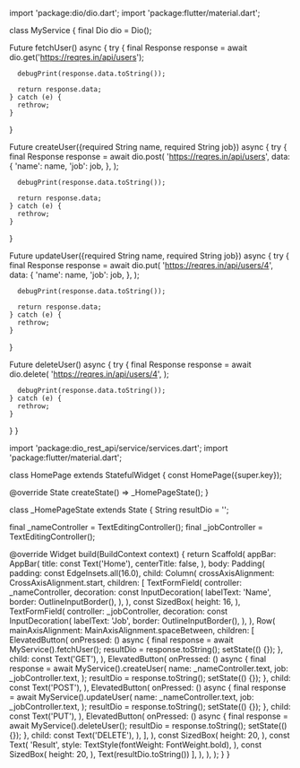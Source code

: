 import 'package:dio/dio.dart';
import 'package:flutter/material.dart';

class MyService {
  final Dio dio = Dio();

  Future fetchUser() async {
    try {
      final Response response = await dio.get('https://reqres.in/api/users');

      debugPrint(response.data.toString());

      return response.data;
    } catch (e) {
      rethrow;
    }
  }

  Future createUser({required String name, required String job}) async {
    try {
      final Response response = await dio.post(
        'https://reqres.in/api/users',
        data: {
          'name': name,
          'job': job,
        },
      );

      debugPrint(response.data.toString());

      return response.data;
    } catch (e) {
      rethrow;
    }
  }

  Future updateUser({required String name, required String job}) async {
    try {
      final Response response = await dio.put(
        'https://reqres.in/api/users/4',
        data: {
          'name': name,
          'job': job,
        },
      );

      debugPrint(response.data.toString());

      return response.data;
    } catch (e) {
      rethrow;
    }
  }

  Future deleteUser() async {
    try {
      final Response response = await dio.delete(
        'https://reqres.in/api/users/4',
      );

      debugPrint(response.data.toString());
    } catch (e) {
      rethrow;
    }
  }
}

import 'package:dio_rest_api/service/services.dart';
import 'package:flutter/material.dart';

class HomePage extends StatefulWidget {
  const HomePage({super.key});

  @override
  State<HomePage> createState() => _HomePageState();
}

class _HomePageState extends State<HomePage> {
  String resultDio = '';

  final _nameController = TextEditingController();
  final _jobController = TextEditingController();

  @override
  Widget build(BuildContext context) {
    return Scaffold(
      appBar: AppBar(
        title: const Text('Home'),
        centerTitle: false,
      ),
      body: Padding(
        padding: const EdgeInsets.all(16.0),
        child: Column(
          crossAxisAlignment: CrossAxisAlignment.start,
          children: [
            TextFormField(
              controller: _nameController,
              decoration: const InputDecoration(
                labelText: 'Name',
                border: OutlineInputBorder(),
              ),
            ),
            const SizedBox(
              height: 16,
            ),
            TextFormField(
              controller: _jobController,
              decoration: const InputDecoration(
                labelText: 'Job',
                border: OutlineInputBorder(),
              ),
            ),
            Row(
              mainAxisAlignment: MainAxisAlignment.spaceBetween,
              children: [
                ElevatedButton(
                  onPressed: () async {
                    final response = await MyService().fetchUser();
                    resultDio = response.toString();
                    setState(() {});
                  },
                  child: const Text('GET'),
                ),
                ElevatedButton(
                  onPressed: () async {
                    final response = await MyService().createUser(
                      name: _nameController.text,
                      job: _jobController.text,
                    );
                    resultDio = response.toString();
                    setState(() {});
                  },
                  child: const Text('POST'),
                ),
                ElevatedButton(
                  onPressed: () async {
                    final response = await MyService().updateUser(
                      name: _nameController.text,
                      job: _jobController.text,
                    );
                    resultDio = response.toString();
                    setState(() {});
                  },
                  child: const Text('PUT'),
                ),
                ElevatedButton(
                  onPressed: () async {
                    final response = await MyService().deleteUser();
                    resultDio = response.toString();
                    setState(() {});
                  },
                  child: const Text('DELETE'),
                ),
              ],
            ),
            const SizedBox(
              height: 20,
            ),
            const Text(
              'Result',
              style: TextStyle(fontWeight: FontWeight.bold),
            ),
            const SizedBox(
              height: 20,
            ),
            Text(resultDio.toString())
          ],
        ),
      ),
    );
  }
}
